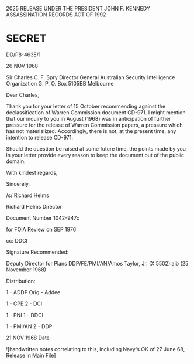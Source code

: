 2025 RELEASE UNDER THE PRESIDENT JOHN F. KENNEDY ASSASSINATION RECORDS ACT OF 1992

# SECRET

DD/P8-4635/1

26 NOV 1968

Sir Charles C. F. Spry
Director General
Australian Security Intelligence Organization
G. P. O. Box 5105BB
Melbourne

Dear Charles,

Thank you for your letter of 15 October recommending against the declassification of Warren Commission document CD-971. I might mention that our inquiry to you in August (1968) was in anticipation of further pressure for the release of Warren Commission papers, a pressure which has not materialized. Accordingly, there is not, at the present time, any intention to release CD-971.

Should the question be raised at some future time, the points made by you in your letter provide every reason to keep the document out of the public domain.

With kindest regards,

Sincerely,

/s/ Richard Helms

Richard Helms
Director

Document Number 1042-947c

for FOIA Review on SEP 1976

cc: DDCI

Signature Recommended:

Deputy Director for Plans
DDP/FE/PMI/AN/Amos Taylor, Jr. (X 5502):aib (25 November 1968)

Distribution:

1 - ADDP Orig - Addee

1 - CPE 2 - DCI

1 - PNI 1 - DDCI

1 - PMI/AN 2 - DDP

21 NOV 1968
Date

![handwritten notes correlating to this, including Navy's OK of 27 June 68, Release in Main File]

